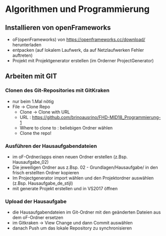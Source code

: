 # Algorithmen und Programmierung

## Installieren von openFrameworks

* oF(openFrameworks) von https://openframeworks.cc/download/ herunterladen
* entpacken (auf lokalem Laufwerk, da auf Netzlaufwerken Fehler auftreten)
* Projekt mit Projektgenerator erstellen (im Orderner ProjectGenerator)


## Arbeiten mit GIT

### Clonen des Git-Repositories mit GitKraken
* nur beim 1.Mal nötig
* File -> Clone Repo
    * Clone -> Clone with URL
    * URL : https://github.com/brinoausrino/FHD-MID18_Programmierung-1
    * Where to clone to : beliebigen Ordner wählen
    * Clone the repo!

### Ausführen der Hausaufgabendateien
* im oF-Ordner/apps einen neuen Ordner erstellen (z.Bsp. Hausaufgabe_02)
* Die jeweiligen Ordner aus z.Bsp. 02 - Grundlagen/Hausaufgabe/ in den frisch erstellten Ordner kopieren
* Im Projectgenerator import wählen und den Projektordner auswählen (z.Bsp. Hausaufgabe_de_stijl)
* mit generate Projekt erstellen und in VS2017 öffnen

### Upload der Hausaufgabe
* die Hausaufgabendateien im Git-Ordner mit den geänderten Dateien aus dem oF-Ordner ersetzen
* im Gitkraken -> View Change und dann Commit auswählen
* danach Push um das lokale Repository zu synchronisieren